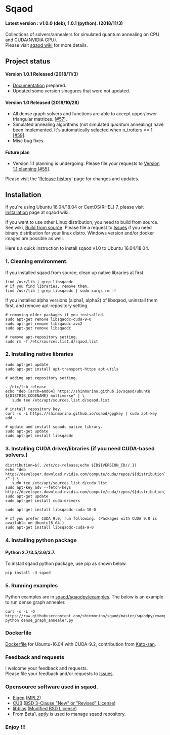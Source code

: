 # Sqaod
#### Latest version : v1.0.0 (deb), 1.0.1 (python). (2018/11/3)

Collections of solvers/annealers for simulated quantum annealing on CPU and CUDA(NVIDIA GPU).<BR>
Please visit [sqaod wiki](https://github.com/shinmorino/sqaod/wiki) for more details.

## Project status

#### Version 1.0.1 Released (2018/11/3)
- [Documentation](https://shinmorino.github.io/sqaod/docs/1.0) prepared.
- Updated some version sinagures that were not updated.

#### Version 1.0 Released (2018/10/28)
- All dense graph solvers and functions are able to accept upper/lower triangular matrices. [[#57]](https://github.com/shinmorino/sqaod/issues/57).
- Simulated annealing algorithms (not simulated *quantum* annealing) have been implemented.  It's automatically selected when n_trotters == 1.  [[#59]](https://github.com/shinmorino/sqaod/issues/59).
- Misc bug fixes.

#### Future plan
- Version 1.1 planning is undergoing.  Please file your requests to [Version 1.1 planning [#55]]( https://github.com/shinmorino/sqaod/issues/55).

Please visit the '[Release history](https://github.com/shinmorino/sqaod/wiki/Release-history)' page for changes and updates.

## Installation  

If you're using Ubuntu 16.04/18.04 or CentOS(RHEL) 7, please visit [Installation](https://github.com/shinmorino/sqaod/wiki/Installation) page at sqaod wiki.

If you want to use other Linux distribution, you need to build from source. See wiki, [Build from source](https://github.com/shinmorino/sqaod/wiki/Build-from-source).
Please file a request to [Issues](https://github.com/shinmorino/sqaod/issues) if you need binary distribution for your linux distro.  Windows version and/or docker images are possible as well.


Here's a quick instruction to install sqaod v1.0 to Ubuntu 16.04/18.04.


### 1. Cleaning environment.

If you installed sqaod from source, clean up native libraries at first.
~~~
find /usr/lib | grep libsqaodc
# if you find libraries, remove them.
find /usr/lib | grep libsqaodc | sudo xargs rm -f
~~~

If you installed alpha versions (alpha1, alpha2) of libsqaod, uninstall them first, and remove apt-repository setting.
~~~
# removing older packages if you instsalled.
sudo apt-get remove libsqaodc-cuda-9-0
sudo apt-get remove libsqaodc-avx2
sudo apt-get remove libsqaodc

# remove apt-repository setting.
sudo rm -f /etc/sources.list.d/sqaod.list
~~~


### 2. Installing native libraries

~~~
sudo apt-get update
sudo apt-get install apt-transport-https apt-utils

# adding apt repository setting.
 
. /etc/lsb-release
echo "deb [arch=amd64] https://shinmorino.github.io/sqaod/ubuntu ${DISTRIB_CODENAME} multiverse" | \
   sudo tee /etc/apt/sources.list.d/sqaod.list

# install repository key.
curl -s -L https://shinmorino.github.io/sqaod/gpgkey | sudo apt-key add -

# update and install sqaodc native library.
sudo apt-get update
sudo apt-get install libsqaodc
~~~

### 3. Installing CUDA driver/libraries (if you need CUDA-based solvers.)

~~~
distribution=$(. /etc/os-release;echo $ID${VERSION_ID//.})
echo "deb http://developer.download.nvidia.com/compute/cuda/repos/${distribution}/x86_64 /" | \
   sudo tee /etc/apt/sources.list.d/cuda.list
sudo apt-key adv --fetch-keys http://developer.download.nvidia.com/compute/cuda/repos/${distribution}/x86_64/7fa2af80.pub
sudo apt-get update
sudo apt-get install cuda-drivers

sudo apt-get install libsqaodc-cuda-10-0

# If you prefer CUDA 9.0, run following. (Packages with CUDA 9.0 is available on Ubuntu16.04.)
sudo apt-get install libsqaodc-cuda-9-0

~~~

### 4. Installing python package

#### Python 2.7/3.5/3.6/3.7.
To install sqaod python package, use pip as shown below.
~~~
pip install -U sqaod
~~~

### 5. Running examples

Python examples are in [sqaod/sqaodpy/examples](https://github.com/shinmorino/sqaod/tree/master/sqaodpy/example).  The below is an example to run dense graph annealer.

~~~
curl -s -L -O https://raw.githubusercontent.com/shinmorino/sqaod/master/sqaodpy/example/dense_graph_annealer.py
python dense_graph_annealer.py
~~~

### Dockerfile
[Dockerfile](https://github.com/shinmorino/sqaod/tree/gh-pages/docker/kato) for Ubuntu-16.04 with CUDA-9.2, contribution from [Kato-san](https://github.com/gyu-don).


### Feedback and requests
I welcome your feedback and requests.<BR>
Please file your feedback and/or requests to [Issues](https://github.com/shinmorino/sqaod/issues).<BR>


### Opensource software used in sqaod.

- [Eigen](http://eigen.tuxfamily.org/index.php?title=Main_Page) ([MPL2](https://www.mozilla.org/en-US/MPL/2.0/))
- [CUB](http://nvlabs.github.io/cub/) ([BSD 3-Clause "New" or "Revised" License](https://github.com/NVlabs/cub/blob/1.8.0/LICENSE.TXT))
- [libblas](https://packages.ubuntu.com/xenial/libblas3) ([Modified BSD License](http://www.netlib.org/lapack/LICENSE.txt))
- From Beta1, [aptly](https://www.aptly.info/) is used to manage sqaod repository.


### Enjoy !!!
